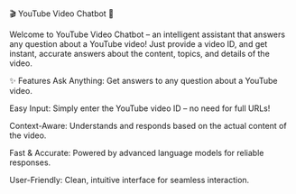 🎬 YouTube Video Chatbot 🤖


Welcome to YouTube Video Chatbot – an intelligent assistant that answers any question about a YouTube video!
Just provide a video ID, and get instant, accurate answers about the content, topics, and details of the video.

✨ Features
Ask Anything: Get answers to any question about a YouTube video.

Easy Input: Simply enter the YouTube video ID – no need for full URLs!

Context-Aware: Understands and responds based on the actual content of the video.

Fast & Accurate: Powered by advanced language models for reliable responses.

User-Friendly: Clean, intuitive interface for seamless interaction.

